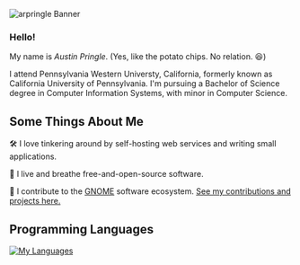 ![arpringle Banner](https://austinpringle.com/wp-content/uploads/2024/04/gh_banner.png)

### Hello!

My name is _Austin Pringle_. (Yes, like the potato chips. No relation. 😆)

I attend Pennsylvania Western Universty, California, formerly known as California University of Pennsylvania. I'm pursuing a Bachelor of Science degree in Computer Information Systems, with minor in Computer Science.

## Some Things About Me

🛠️ I love tinkering around by self-hosting web services and writing small applications.

🐧 I live and breathe free-and-open-source software.

👣 I contribute to the [GNOME](https://en.wikipedia.org/wiki/GNOME) software ecosystem. [See my contributions and projects here.](https://gitlab.gnome.org/arpringle)

## Programming Languages
[![My Languages](https://skillicons.dev/icons?i=python,rust,c,cpp,html,css,js)](https://skillicons.dev)
